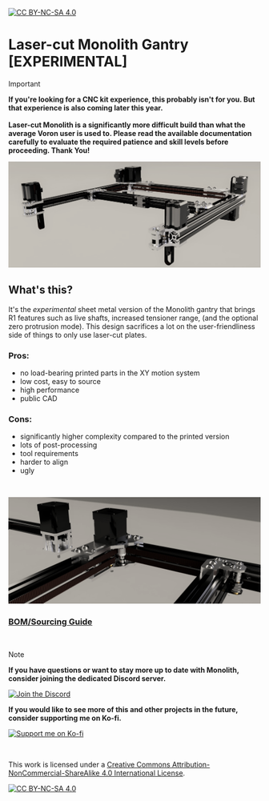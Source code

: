 [![CC BY-NC-SA 4.0][cc-by-nc-sa-shield]][cc-by-nc-sa]

# Laser-cut Monolith Gantry [EXPERIMENTAL]
> [!IMPORTANT]
> **If you're looking for a CNC kit experience, this probably isn't for you. But that experience is also coming later this year.<br/><br/>Laser-cut Monolith is a significantly more difficult build than what the average Voron user is used to. Please read the available documentation carefully to evaluate the required patience and skill levels before proceeding. Thank You!**

![1](Images/sheet_metal_V2_6mm_2WD.PNG)

## What's this?
It's the *experimental* sheet metal version of the Monolith gantry that brings R1 features such as live shafts, increased tensioner range, (and the optional zero protrusion mode). This design sacrifices a lot on the user-friendliness side of things to only use laser-cut plates.

### Pros:
- no load-bearing printed parts in the XY motion system
- low cost, easy to source
- high performance
- public CAD

### Cons:
- significantly higher complexity compared to the printed version
- lots of post-processing
- tool requirements
- harder to align
- ugly

<br/>

![2](Images/plates.PNG)
### [BOM/Sourcing Guide](https://github.com/CloakedWayne/Monolith_Gantry_V2-VT/blob/experimental/BOM.md)

<br/>

> [!NOTE]
> **If you have questions or want to stay more up to date with Monolith, consider joining the dedicated Discord server.**
>
> [![Join the Discord](https://discord.com/api/guilds/1227971059764953230/widget.png?style=banner3)](https://discord.gg/JanBKxAzDz)
>
> **If you would like to see more of this and other projects in the future, consider supporting me on Ko-fi.**
>
> [![Support me on Ko-fi](https://github.com/CloakedWayne/Monolith_Gantry_V2-VT/blob/main/Images/kofi_short_button_white.png)](https://ko-fi.com/cloakedwayne)

<br/>

This work is licensed under a
[Creative Commons Attribution-NonCommercial-ShareAlike 4.0 International License][cc-by-nc-sa].

[![CC BY-NC-SA 4.0][cc-by-nc-sa-image]][cc-by-nc-sa]

[cc-by-nc-sa]: http://creativecommons.org/licenses/by-nc-sa/4.0/
[cc-by-nc-sa-image]: https://licensebuttons.net/l/by-nc-sa/4.0/88x31.png
[cc-by-nc-sa-shield]: https://img.shields.io/badge/License-CC%20BY--NC--SA%204.0-lightgrey.svg
